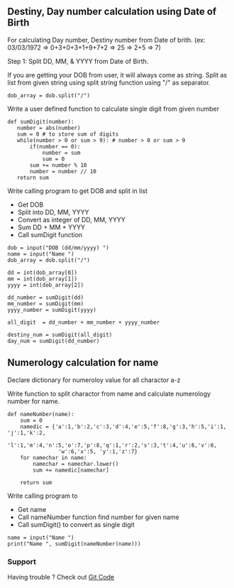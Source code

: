 ## Destiny, Day number calculation using Date of Birth

For calculating Day number, Destiny number from Date of brith. (ex: 03/03/1972 => 0+3+0+3+1+9+7+2 => 25 => 2+5 => 7)

Step 1: Split DD, MM, & YYYY from Date of Birth. 

If you are getting your DOB from user, it will always come as string. Split as list from given string using split string function using "/" as separator.

 ```
 dob_array = dob.split("/")
 ```
 
 Write a user defined function to calculate single digit from given number
 
 ```
 def sumDigit(number):
    number = abs(number)
    sum = 0 # to store sum of digits
    while(number > 0 or sum > 9): # number > 0 or sum > 9
        if(number == 0): 
            number = sum
            sum = 0
        sum += number % 10
        number = number // 10
    return sum
 ```

Write calling program to get DOB and split in list
- Get DOB
- Split into DD, MM, YYYY
- Convert as integer of DD, MM, YYYY
- Sum DD + MM + YYYY
- Call sumDigit function

```
dob = input("DOB (dd/mm/yyyy) ")
name = input("Name ")
dob_array = dob.split("/")

dd = int(dob_array[0])
mm = int(dob_array[1])
yyyy = int(dob_array[2])

dd_number = sumDigit(dd)
mm_number = sumDigit(mm)
yyyy_number = sumDigit(yyyy)

all_digit  = dd_number + mm_number + yyyy_number

destiny_num = sumDigit(all_digit)
day_num = sumDigit(dd_number)
```
## Numerology calculation for name

Declare dictionary for numeroloy value for all charactor a-z

Write function to split charactor from name and calculate numerology number for name.
```
def nameNumber(name):
    sum = 0
    namedic = {'a':1,'b':2,'c':3,'d':4,'e':5,'f':8,'g':3,'h':5,'i':1, 'j':1,'k':2,
                'l':1,'m':4,'n':5,'o':7,'p':8,'q':1,'r':2,'s':3,'t':4,'u':6,'v':6,
                'w':6,'x':5, 'y':1,'z':7}
    for namechar in name:
        namechar = namechar.lower()
        sum += namedic[namechar]

    return sum
 ```
 Write calling program to 
- Get name
- Call nameNumber function find number for given name
- Call sumDigit(<namenumber>) to convert as single digit
  
```
name = input("Name ")
print("Name ", sumDigit(nameNumber(name)))
```
### Support 
Having trouble ? Check out [Git Code](https://github.com/pmuniyandi/code/blob/master/numerology.py) 
